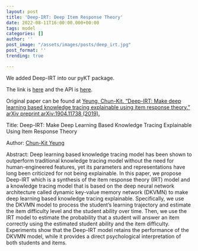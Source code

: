 ```yaml
---
layout: post
title: 'Deep-IRT: Deep Item Response Theory'
date: 2022-08-11T16:00:00.000+00:00
tags: model
categories: []
author: ''
post_image: "/assets/images/posts/deep_irt.jpg"
post_format: ''
trending: true

---
```

We added Deep-IRT into our pyKT package.

The link is [here](https://pykt-toolkit.readthedocs.io/en/latest/models.html#deep-irt) and the API is [here](https://pykt-toolkit.readthedocs.io/en/latest/pykt.models.html#module-pykt.models.deep_irt).

Original paper can be found at [Yeung, Chun-Kit. “Deep-IRT: Make deep learning based knowledge tracing explainable using item response theory.” arXiv preprint arXiv:1904.11738 (2019).](https://arxiv.org/pdf/1904.11738.pdf)

Title: Deep-IRT: Make Deep Learning Based Knowledge Tracing Explainable Using Item Response Theory

Author: [Chun-Kit Yeung](https://scholar.google.com/citations?user=yfUUDKsAAAAJ&hl=en&oi=ao)

Abstract: Deep learning based knowledge tracing model has been shown to outperform traditional knowledge tracing model without the need for human-engineered features, yet its parameters and representations have long been criticized for not being explainable. In this paper, we propose Deep-IRT which is a synthesis of the item response theory (IRT) model and a knowledge tracing model that is based on the deep neural network architecture called dynamic key-value memory network (DKVMN) to make deep learning based knowledge tracing explainable. Specifically, we use the DKVMN model to process the student’s learning trajectory and estimate the item difficulty level and the student ability over time. Then, we use the IRT model to estimate the probability that a student will answer an item correctly using the estimated student ability and the item difficulty. Experiments show that the Deep-IRT model retains the performance of the DKVMN model, while it provides a direct psychological interpretation of both students and items.